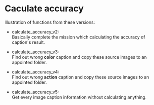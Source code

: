 
# Caculate accuracy

Illustration of functions from these versions:
  
* calculate_accuracy_v2:  
Basically complete the mission which calculating the accuracy of caption's result.
    
* calculate_accuracy_v3:  
Find out wrong **color** caption and copy these source images to an appointed folder.
   
* calculate_accuracy_v4:  
Find out wrong **action** caption and copy these source images to an appointed folder.
    
* calculate_accuracy_v5:  
Get every image caption information without calculating anything.
